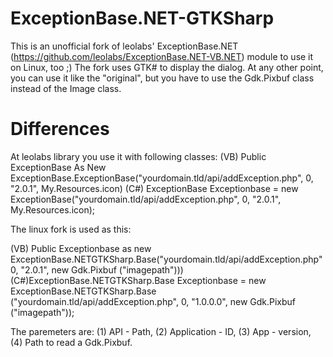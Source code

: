 ExceptionBase.NET-GTKSharp
========================

This is an unofficial fork of leolabs' ExceptionBase.NET (https://github.com/leolabs/ExceptionBase.NET-VB.NET) module to use it on Linux, too ;)
The fork uses GTK# to display the dialog. 
At any other point, you can use it like the "original", but you have to use the Gdk.Pixbuf class instead of the Image class.

Differences
========================

At leolabs library you use it with following classes:
(VB) Public ExceptionBase As New ExceptionBase.ExceptionBase("yourdomain.tld/api/addException.php", 0, "2.0.1", My.Resources.icon) 
(C#) ExceptionBase Exceptionbase = new ExceptionBase("yourdomain.tld/api/addException.php", 0, "2.0.1", My.Resources.icon);

The linux fork is used as this:

(VB) Public Exceptionbase as new ExceptionBase.NETGTKSharp.Base("yourdomain.tld/api/addException.php" 0, "2.0.1",  new Gdk.Pixbuf ("imagepath"))) 
(C#)ExceptionBase.NETGTKSharp.Base Exceptionbase = new ExceptionBase.NETGTKSharp.Base ("yourdomain.tld/api/addException.php", 0, "1.0.0.0", new Gdk.Pixbuf ("imagepath"));

The paremeters are: (1) API - Path, (2) Application - ID, (3) App - version, (4) Path to read a Gdk.Pixbuf.

